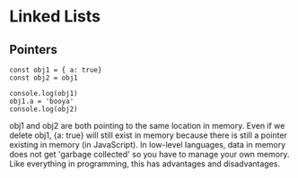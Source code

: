 # Linked Lists

## Pointers

``` 
const obj1 = { a: true}
const obj2 = obj1

console.log(obj1)
obj1.a = 'booya'
console.log(obj2)
```

obj1 and obj2 are both pointing to the same location in memory. Even if we delete obj1, {a: true} will still exist in memory because there is still a pointer existing in memory (in JavaScript). In low-level languages, data in memory does not get 'garbage collected' so you have to manage your own memory. Like everything in programming, this has advantages and disadvantages.